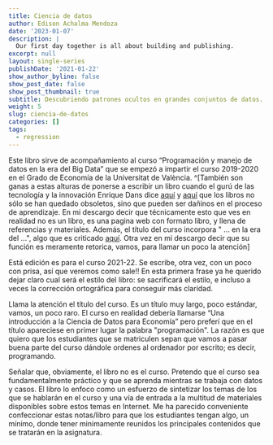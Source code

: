 ```yaml
---
title: Ciencia de datos
author: Edison Achalma Mendoza
date: '2023-01-07'
description: |
  Our first day together is all about building and publishing.
excerpt: null
layout: single-series
publishDate: '2021-01-22'
show_author_byline: false
show_post_date: false
show_post_thumbnail: true
subtitle: Descubriendo patrones ocultos en grandes conjuntos de datos.
weight: 5
slug: ciencia-de-datos
categories: []
tags:
  - regression
---
```


Este libro sirve de acompañamiento al curso “Programación y manejo de datos en la era del Big Data” que se empezó a impartir el curso 2019-2020 en el Grado de Economía de la Universitat de València. ^[También son ganas a estas alturas de ponerse a escribir un libro cuando el gurú de las tecnología y la innovación Enrique Dans dice [aquí](
https://www.enriquedans.com/2019/02/el-obsoleto-y-danino-libro-de-texto.html) y [aquí](https://www.enriquedans.com/2019/08/el-proximo-gran-error-en-educacion.html) que los libros no sólo se han quedado obsoletos, sino que pueden ser dañinos en el proceso de aprendizaje. En mi descargo decir que técnicamente esto que ves en realidad no es un libro, es una pagina web con formato libro, y llena de referencias y materiales. Además, el título del curso incorpora " ... en la era del ...", algo que es criticado [aquí](https://books.google.es/books/about/La_era_de_Casandra.html?id=4fEhEAAAQBAJ&printsec=frontcover&source=kp_read_button&redir_esc=y#v=onepage&q&f=false). Otra vez en mi descargo decir que su función es meramente retorica, vamos, para llamar un poco la atención]

Está edición es para el curso 2021-22. Se escribe, otra vez, con un poco con prisa, así que veremos como sale!! En esta primera frase ya he querido dejar claro cual será el estilo del libro: se sacrificará el estilo, e incluso a veces la corrección ortográfica para conseguir más claridad. 


Llama la atención el título del curso. Es un título muy largo, poco estándar, vamos, un poco raro. El curso en realidad debería llamarse “Una introducción a la Ciencia de Datos para Economía” pero preferí que en el título apareciese en primer lugar la palabra "programación". La razón es que quiero que los estudiantes que se matriculen sepan que vamos a pasar buena parte del curso dándole ordenes al ordenador por escrito; es decir, programando. 

Señalar que, obviamente, el libro no es el curso. Pretendo que el curso sea fundamentalmente práctico y que se aprenda mientras se trabaja con datos y casos. El libro lo enfoco como un esfuerzo de sintetizar los temas de los que se hablarán en el curso y una vía de entrada a la multitud de materiales disponibles sobre estos temas en Internet. Me ha parecido conveniente confeccionar estas notas/libro para que los estudiantes tengan algo, un mínimo, donde tener minimamente reunidos los principales contenidos que se tratarán en la asignatura.
